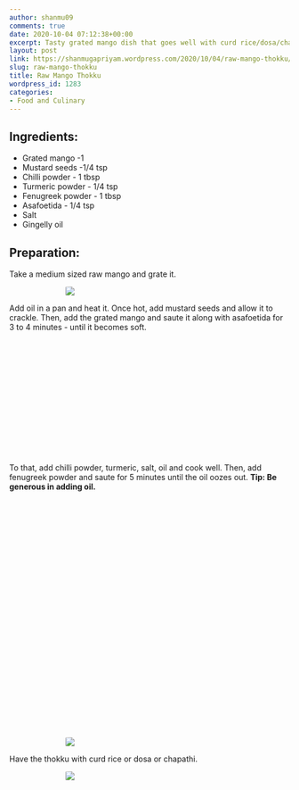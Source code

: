 ```yaml
---
author: shanmu09
comments: true
date: 2020-10-04 07:12:38+00:00
excerpt: Tasty grated mango dish that goes well with curd rice/dosa/chapathi
layout: post
link: https://shanmugapriyam.wordpress.com/2020/10/04/raw-mango-thokku/
slug: raw-mango-thokku
title: Raw Mango Thokku
wordpress_id: 1283
categories:
- Food and Culinary
---
```

<style>
.square {
    float:left;
    width: 49%;
    border-radius:5%;
    padding-bottom : 40%; /* = width for a 1:1 aspect ratio */
    margin:0.5%;
    background-position:center center;
    background-repeat:no-repeat;
    background-size:cover; /* you change this to "contain" if you don't want the images to be cropped */
}
	
#break {
    clear:both;
}

.img_1{background-image:url('https://shanmugapriyam.files.wordpress.com/2020/10/00100lrportrait_00100_burst20201002082920182_cover-1.jpg?resize=2000%2C2000');}
.img_2{background-image:url('https://shanmugapriyam.files.wordpress.com/2020/10/00100lrportrait_00100_burst20201002083030225_cover.jpg?resize=2000%2C2000');}
.img_3{background-image:url('https://shanmugapriyam.files.wordpress.com/2020/10/00100lrportrait_00100_burst20201002083634309_cover.jpg?resize=2000%2C2000');}
.img_4{background-image:url('https://shanmugapriyam.files.wordpress.com/2020/10/00100lrportrait_00100_burst20201002083818418_cover.jpg?resize=2000%2C2000');}
.img_5{background-image:url('https://shanmugapriyam.files.wordpress.com/2020/10/00100lrportrait_00100_burst20201002084025007_cover.jpg?resize=2000%2C2000');}
.img_6{background-image:url('https://shanmugapriyam.files.wordpress.com/2020/10/00000portrait_00000_burst20201002084617669.jpg?resize=2000%2C2000');}

.resize_fit_center {
    max-width:60%;
    max-height:60%;
    vertical-align: middle;
    display: block;
    margin-left: auto;
    margin-right: auto;
    border-radius:5%;
}

.center {
  margin: auto;
  width: 60%;
}
</style>



## Ingredients:







  * Grated mango -1
  * Mustard seeds -1/4 tsp
  * Chilli powder - 1 tbsp
  * Turmeric powder - 1/4 tsp
  * Fenugreek powder - 1 tbsp
  * Asafoetida - 1/4 tsp
  * Salt
  * Gingelly oil 






## Preparation:







Take a medium sized raw mango and grate it.





<div>
	<img src="https://shanmugapriyam.files.wordpress.com/2020/10/00000img_00000_burst20201002082624499_cover.jpg?w=768"  class="resize_fit_center"/>
</div>
<p/>






Add oil in a pan and heat it. Once hot, add mustard seeds and allow it to crackle. Then, add the grated mango and saute it along with asafoetida for 3 to 4 minutes - until it becomes soft.












<div class="square img_1">
</div>
<div class="square img_2">
</div>
<div id="break"> </div>
<p/>






To that, add chilli powder, turmeric, salt, oil and cook well. Then, add fenugreek powder and saute for 5 minutes until the oil oozes out. **Tip: Be generous in adding oil.**











<div class="square img_3">
</div>
<div class="square img_4">
</div>
<div class="square img_5">
</div>
<div class="square img_6">
</div>
<div id="break"> </div>
<p/>



<div>
	<img src="https://shanmugapriyam.files.wordpress.com/2020/10/00100lrportrait_00100_burst20201002084533429_cover.jpg?resize=2000%2C2000"  class="resize_fit_center"/>
</div>
<p/>





Have the thokku with curd rice or dosa or chapathi.



<div>
	<img src="https://shanmugapriyam.files.wordpress.com/2020/10/00100lrportrait_00100_burst20201002134110981_cover.jpg?w=1024"  class="resize_fit_center"/>
</div>
<p/>



